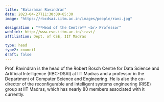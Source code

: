 ```yaml
---
title: "Balaraman Ravindran"
date: 2023-04-27T11:30:00+05:30
image: "https://rbcdsai.iitm.ac.in/images/people/ravi.jpg"

designation : "**Head of the Centre** <br> Professor"
weblink: http://www.cse.iitm.ac.in/~ravi/
affiliation: Dept. of CSE, IIT Madras 

type: head
type2: council
draft: false
---
```


Prof. Ravindran is the head of the Robert Bosch Centre for Data Science and Artificial Intelligence (RBC-DSAI) at IIT Madras and a professor in the Department of Computer Science and Engineering. He is also the co-director of the reconfigurable and intelligent systems engineering (RISE) group at IIT Madras, which has nearly 80 members associated with it currently.